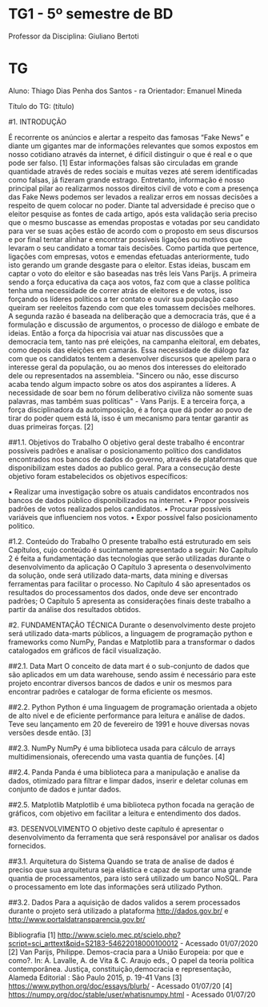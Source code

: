 # TG1 - 5º semestre de BD

 

Professor da Disciplina: Giuliano Bertoti 

 

# TG

 

Aluno: Thiago Dias Penha dos Santos - ra
Orientador: Emanuel Mineda

 

Título do TG: (título)

 


 
#1.	INTRODUÇÃO


É recorrente os anúncios e alertar a respeito das famosas “Fake News” e diante um gigantes mar de informações relevantes que somos expostos em nosso cotidiano através da internet, é difícil distinguir o que é real e o que pode ser falso. [1]
Estar informações falsas são circuladas em grande quantidade através de redes sociais e muitas vezes até serem identificadas como falsas, já fizeram grande estrago.
Entretanto, informação é nosso principal pilar ao realizarmos nossos direitos civil de voto e com a presença das Fake News podemos ser levados a realizar erros em nossas decisões a respeito de quem colocar no poder.
Diante tal adversidade é preciso que o eleitor pesquise as fontes de cada artigo, após esta validação seria preciso que o mesmo buscasse as emendas propostas e votadas por seu candidato para ver se suas ações estão de acordo com o proposto em seus discursos e por final tentar alinhar e encontrar possíveis ligações ou motivos que levaram o seu candidato a tomar tais decisões.
Como partida que pertence, ligações com empresas, votos e emendas efetuadas anteriormente, tudo isto gerando um grande desgaste para o eleitor.
Estas ideias, buscam em captar o voto do eleitor e são baseadas nas três leis Vans Parijs.
A primeira sendo a força educativa da caça aos votos, faz com que a classe política tenha uma necessidade de correr atrás de eleitores e de votos, isso forçando os líderes políticos a ter contato e ouvir sua população caso queiram ser reeleitos fazendo com que eles tomassem decisões melhores. 
A segunda razão é baseada na deliberação que a democracia trás, que é a formulação e discussão de argumentos, o processo de diálogo e embate de ideias. Então a força da hipocrisia vai atuar nas discussões que a democracia tem, tanto nas pré eleições, na campanha eleitoral, em debates, como depois das eleições em camarás. Essa necessidade de diálogo faz com que os candidatos tentem a desenvolver discursos que apelem para o interesse geral da população, ou ao menos dos interesses do eleitorado dele ou representados na assembleia. 
"Sincero ou não, esse discurso acaba tendo algum impacto sobre os atos dos aspirantes a líderes. A necessidade de soar bem no fórum deliberativo civiliza não somente suas palavras, mas também suas políticas" - Vans Parijs.
E a terceira força, a força disciplinadora da autoimposição, é a força que dá poder ao povo de tirar do poder quem está lá, isso é um mecanismo para tentar garantir as duas primeiras forças. [2]

##1.1. Objetivos do Trabalho 
O objetivo geral deste trabalho é encontrar possíveis padrões e analisar o posicionamento político dos candidatos encontrados nos bancos de dados do governo, através de plataformas que disponibilizam estes dados ao publico geral.
Para a consecução deste objetivo foram estabelecidos os objetivos específicos:

•	Realizar uma investigação sobre os atuais candidatos encontrados nos bancos de dados público disponibilizados na internet.
•	Propor possíveis padrões de votos realizados pelos candidatos.
•	Procurar possíveis variáveis que influenciem nos votos.
•	Expor possível falso posicionamento politico.


#1.2. Conteúdo do Trabalho
O presente trabalho está estruturado em seis Capítulos, cujo conteúdo é sucintamente apresentado a seguir:
No Capítulo 2 é feita a fundamentação das tecnologias que serão utilizadas durante o desenvolvimento da aplicação
O Capítulo 3 apresenta o desenvolvimento da solução, onde será utilizado data-marts, data mining e diversas ferramentas para facilitar o processo.
No Capítulo 4 são apresentados os resultados do processamentos dos dados, onde deve ser encontrado padrões;
O Capítulo 5 apresenta as considerações finais  deste trabalho a partir da análise dos resultados obtidos.

#2. FUNDAMENTAÇÃO TÉCNICA
Durante o desenvolvimento deste projeto será utilizado data-marts públicos, a linguagem de programação python e frameworks como NumPy, Pandas e Matplotlib para a transformar o dados catalogados em gráficos de fácil visualização.

##2.1. Data Mart
O conceito de data mart é o sub-conjunto de dados que são aplicados em um data warehouse, sendo assim é necessário para este projeto encontrar diversos bancos de dados e unir os mesmos para encontrar padrões e catalogar de forma eficiente os mesmos.

##2.2. Python
Python é uma linguagem de programação orientada a objeto de alto nível e de eficiente performance para leitura e análise de dados. Teve seu lançamento em 20 de fevereiro de 1991 e houve diversas novas versões desde então. [3]

##2.3. NumPy
NumPy é uma biblioteca usada para cálculo de arrays multidimensionais, oferecendo uma vasta quantia de funções. [4]

##2.4. Panda
Panda é uma biblioteca para a manipulação e analise da dados, otimizado para filtrar e limpar dados, inserir e deletar colunas em conjunto de dados e juntar dados.

##2.5. Matplotlib
Matplotlib é uma biblioteca python focada na geração de gráficos, com objetivo em facilitar a leitura e entendimento dos dados.


#3. DESENVOLVIMENTO
O objetivo deste capítulo é apresentar o desenvolvimento da ferramenta que será responsável por analisar os dados fornecidos.

##3.1. Arquitetura do Sistema
Quando se trata de analise de dados é preciso que sua arquitetura seja elástica e capaz de suportar uma grande quantia de processamentos, para isto será utilizado um banco NoSQL.
Para o processamento em lote das informações será utilizado Python.

##3.2. Dados
Para a aquisição de dados validos a serem processados durante o projeto será utilizado a plataforma http://dados.gov.br/ e http://www.portaldatransparencia.gov.br/

Bibliografia
[1] http://www.scielo.mec.pt/scielo.php?script=sci_arttext&pid=S2183-54622018000100012 - Acessado 01/07/2020
[2] Van Parijs, Philippe. Demos-cracia para a União Europeia: por que e como?. In: A. Lavalle, A. de Vita & C. Araujo eds., O papel da teoria política contemporânea. Justiça, constituição,democracia e representação, Alameda Editorial  : São Paulo 2015, p. 19-41 Vans
[3] https://www.python.org/doc/essays/blurb/ - Acessado 01/07/20
[4] https://numpy.org/doc/stable/user/whatisnumpy.html - Acessado 01/07/20

